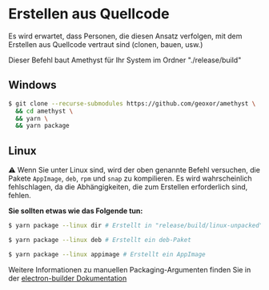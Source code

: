 # Erstellen aus Quellcode
Es wird erwartet, dass Personen, die diesen Ansatz verfolgen, mit dem Erstellen aus Quellcode vertraut sind (clonen, bauen, usw.)

Dieser Befehl baut Amethyst für Ihr System im Ordner "./release/build"

## Windows
```sh
$ git clone --recurse-submodules https://github.com/geoxor/amethyst \
  && cd amethyst \
  && yarn \
  && yarn package 
```

## Linux
⚠️ Wenn Sie unter Linux sind, wird der oben genannte Befehl versuchen, die Pakete 
`AppImage`, `deb`, `rpm` und `snap` zu kompilieren. Es wird wahrscheinlich fehlschlagen, da die
Abhängigkeiten, die zum Erstellen erforderlich sind, fehlen.

**Sie sollten etwas wie das Folgende tun:**
```sh
$ yarn package --linux dir # Erstellt in "release/build/linux-unpacked"
```

```sh
$ yarn package --linux deb # Erstellt ein deb-Paket
```

```sh
$ yarn package --linux appimage # Erstellt ein AppImage
```

Weitere Informationen zu manuellen Packaging-Argumenten finden Sie in der [electron-builder Dokumentation](https://www.electron.build/configuration/linux.html)

